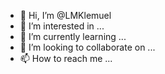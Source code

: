 - 👋 Hi, I’m @LMKlemuel
- 👀 I’m interested in ...
- 🌱 I’m currently learning ...
- 💞️ I’m looking to collaborate on ...
- 📫 How to reach me ...

<!---
LMKlemuel/LMKlemuel is a ✨ special ✨ repository because its `README.md` (this file) appears on your GitHub profile.
You can click the Preview link to take a look at your changes.
--->
